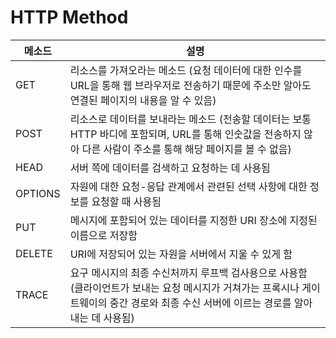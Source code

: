 # HTTP Method
| 메소드 | 설명 |
|---------|------------------------------------------------------------------------------------------|
| GET | 리소스를 가져오라는 메소드 (요청 데이터에 대한 인수를 URL을 통해 웹 브라우저로 전송하기 때문에 주소만 알아도 연결된 페이지의 내용을 알 수 있음)
| POST | 리소스로 데이터를 보내라는 메소드 (전송할 데이터는 보통 HTTP 바디에 포함되며, URL를 통해 인숫값을 전송하지 않아 다른 사람이 주소를 통해 해당 페이지를 볼 수 없음) |
| HEAD | 서버 쪽에 데이터를 검색하고 요청하는 데 사용됨 |
| OPTIONS | 자원에 대한 요청-응답 관계에서 관련된 선택 사항에 대한 정보를 요청할 때 사용됨 |
| PUT | 메시지에 포함되어 있는 데이터를 지정한 URI 장소에 지정된 이름으로 저장함 |
| DELETE | URI에 저장되어 있는 자원을 서버에서 지울 수 있게 함 |
| TRACE | 요구 메시지의 최종 수신처까지 루프백 검사용으로 사용함 (클라이언트가 보내는 요청 메시지가 거쳐가는 프록시나 게이트웨이의 중간 경로와 최종 수신 서버에 이르는 경로를 알아내는 데 사용됨) |

